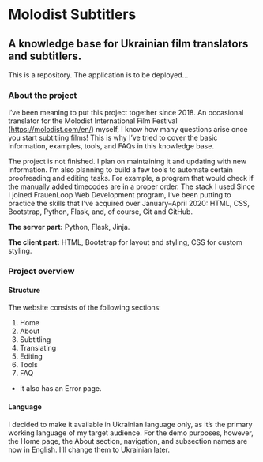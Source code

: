 Molodist Subtitlers
======
## A knowledge base for Ukrainian film translators and subtitlers.

This is a repository.
The application is to be deployed...

### About the project
I’ve been meaning to put this project together since 2018. An occasional translator for the Molodist International Film Festival (https://molodist.com/en/) myself, I know how many questions arise once you start subtitling films! This is why I’ve tried to cover the basic information, examples, tools, and FAQs in this knowledge base.

The project is not finished. I plan on maintaining it and updating with new information.
I’m also planning to build a few tools to automate certain proofreading and editing tasks. For example, a program that would check if the manually added timecodes are in a proper order.
The stack I used
Since I joined FrauenLoop Web Development program, I’ve been putting to practice the skills that I’ve acquired over January–April 2020: HTML, CSS, Bootstrap, Python, Flask, and, of course, Git and GitHub.

**The server part:** Python, Flask, Jinja.

**The client part:** HTML, Bootstrap for layout and styling, CSS for custom styling.

### Project overview

#### Structure

The website consists of the following sections:
1. Home
2. About
3. Subtitling
4. Translating
5. Editing
6. Tools
7. FAQ

- It also has an Error page.

#### Language

I decided to make it available in Ukrainian language only, as it’s the primary working language of my target audience.
For the demo purposes, however, the Home page, the About section, navigation, and subsection names are now in English. I’ll change them to Ukrainian later.
